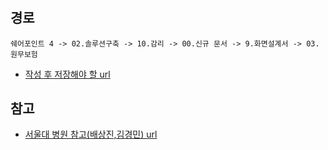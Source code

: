 





# 

## 경로
```
쉐어포인트 4 -> 02.솔루션구축 -> 10.감리 -> 00.신규 문서 -> 9.화면설계서 -> 03.원무보험
```

- [작성 후 저장해야 할 url](http://bcdevsp.brmh.org/_layouts/15/start.aspx#/4/Forms/AllItems.aspx?RootFolder=%2F4%2F02%2E%EC%86%94%EB%A3%A8%EC%85%98%EA%B5%AC%EC%B6%95%2F10%2E%EA%B0%90%EB%A6%AC%2F00%2E%EC%8B%A0%EA%B7%9C%20%EB%AC%B8%EC%84%9C%2F9%2E%ED%99%94%EB%A9%B4%EC%84%A4%EA%B3%84%EC%84%9C%2F03%2E%20%EC%9B%90%EB%AC%B4%EB%B3%B4%ED%97%98&FolderCTID=0x0120009D3AE4E89BA5DB46A18E66BD0F4715B6&View=%7BF17EA07C%2DAF20%2D4C9F%2D99A5%2DEEC33A0A9F7B%7D)


## 참고

- [서울대 병원 참고(배상진,김경민) url](http://bcdevsp.brmh.org/_layouts/15/start.aspx#/4/Forms/AllItems.aspx?RootFolder=%2F4%2F02%2E%EC%86%94%EB%A3%A8%EC%85%98%EA%B5%AC%EC%B6%95%2F10%2E%EA%B0%90%EB%A6%AC%2F00%2E%EC%8B%A0%EA%B7%9C%20%EB%AC%B8%EC%84%9C%2F9%2E%ED%99%94%EB%A9%B4%EC%84%A4%EA%B3%84%EC%84%9C%2F%EC%84%9C%EC%9A%B8%EB%8C%80%EB%B3%91%EC%9B%90%20%ED%99%94%EB%A9%B4%EC%84%A4%EA%B3%84%EC%84%9C%2F%EC%9B%90%EB%AC%B4%EB%B3%B4%ED%97%98&FolderCTID=0x0120009D3AE4E89BA5DB46A18E66BD0F4715B6&View=%7BF17EA07C%2DAF20%2D4C9F%2D99A5%2DEEC33A0A9F7B%7D)